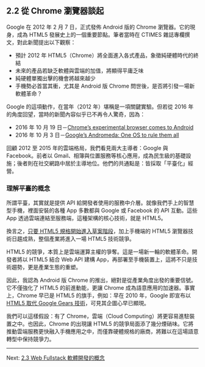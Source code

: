 ## 2.2 從 Chrome 瀏覽器談起

Google 在 2012 年 2 月 7 日，正式發佈 Android 版的 Chrome 瀏覽器。它的現身，成為 HTML5 發展史上的一個重要節點。筆者當時在 CTIMES 雜誌專欄撰文，對此新聞提出以下觀察：

* 預計 2012 年 HTML5（Chrome）將全面進入各式產品，象徵純硬體時代的終結
* 未來的產品若缺乏軟體與雲端的加值，將顯得平庸乏味
* 純硬體單獨出擊的機會將越來越少
* 手機勢必首當其衝，尤其是 Android 版 Chrome 問世後，是否將引發一場新軟體革命？

Google 的這項動作，在當年（2012 年）堪稱是一項關鍵實驗。但若從 2016 年的角度回望，當時的新聞內容似乎已不再令人驚奇，因為：

* 2016 年 10 月 19 日－[Chrome’s experimental browser comes to Android](https://www.engadget.com/2016/10/19/chrome-canary-for-android/)
* 2016 年 10 月 3 日－[Google’s Andromeda: One OS to rule them all](http://www.recode.net/2016/10/3/13149670/google-new-os-andromeda-operating-system-chrome-android)

回顧 2012 至 2015 年的雲端格局，我們看見兩大主導者：Google 與 Facebook。前者以 Gmail、相簿與位置服務等核心應用，成為民生級的基礎設施；後者則在社交網路中居於主導地位。他們的共通點是：皆採取「平臺化」經營。

### 理解平臺的概念

所謂平臺，其實就是提供 API 給開發者使用的服務中介層。就像我們手上的智慧型手機，裡面安裝的各種 App 多數都與 Google 或 Facebook 的 API 互動。這些 App 透過雲端連結至服務端，這種架構的核心技術，就是 HTML5。

換言之，[只要 HTML5 規格開始進入草案階段][3]，加上手機端的 HTML5 瀏覽器技術日趨成熟，整個產業將進入一場 HTML5 技術競爭。

[3]: http://www.jollen.org/blog/2012/02/html5-evolution.html "該來的終於來了：HTML5大戰拉開序幕"

HTML5 的競爭，本質上是雲端運算主權的爭奪。這是一場新一輪的軟體革命。開發者將以 HTML5 結合 Web API 建構 App，再部署至手機裝置上，這將不只是技術趨勢，更是產業生態的重塑。

因此，我認為 Android 版 Chrome 的推出，絕對是從產業角度出發的重要信號。它不僅強化了 HTML5 的前進動能，更讓 Chrome 成為語意應用的加速器。事實上，Chrome 早已是 HTML5 的旗手，例如：早在 2010 年，Google 即宣布以 [HTML5 取代 Google Gears 技術][4]，可見其企圖心早已顯現。

[4]: http://www.ithome.com.tw/itadm/article.php?c=66509 "Chrome 12 將正式以 HTML5 取代 Google Gear"

我們可以這樣假設：有了 Chrome，雲端（Cloud Computing）將更容易進駐裝置之中。也因此，Chrome 的出現讓 HTML5 的競爭局面添了幾分煙硝味。它將推動雲端服務更快融入手機應用之中，而僅靠硬體規格的廠商，將難以在這場語意轉型中保持競爭力。

---

Next: [2.3 Web Fullstack 軟體開發的概念](3-fullstack.md)
